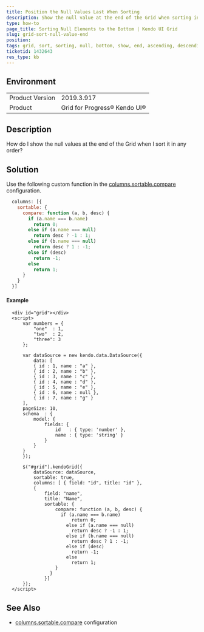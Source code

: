 ```yaml
---
title: Position the Null Values Last When Sorting 
description: Show the null value at the end of the Grid when sorting in any order
type: how-to
page_title: Sorting Null Elements to the Bottom | Kendo UI Grid
slug: grid-sort-null-value-end
position: 
tags: grid, sort, sorting, null, bottom, show, end, ascending, descending, order, values, element, last
ticketid: 1432643
res_type: kb
---
```


## Environment
<table>
	<tbody>
		<tr>
			<td>Product Version</td>
			<td>2019.3.917</td>
		</tr>
		<tr>
			<td>Product</td>
			<td>Grid for Progress® Kendo UI®</td>
		</tr>
	</tbody>
</table>


## Description
How do I show the null values at the end of the Grid when I sort it in any order?

## Solution
Use the following custom function in the [columns.sortable.compare](https://docs.telerik.com/kendo-ui/api/javascript/ui/grid/configuration/columns.sortable#columnssortablecompare) configuration.

```javascript
  columns: [{
    sortable: {
      compare: function (a, b, desc) {
        if (a.name === b.name)
          return 0;
        else if (a.name === null)
          return desc ? -1 : 1;
        else if (b.name === null)
          return desc ? 1 : -1;
        else if (desc)
          return -1;
        else
          return 1;
      }
    }
  }]
```
#### Example

```dojo
  <div id="grid"></div>
  <script>
      var numbers = {
          "one"  : 1,
          "two"  : 2,
          "three": 3
      };

      var dataSource = new kendo.data.DataSource({
          data: [
          { id : 1, name : "a" },
          { id : 2, name : "b" },
          { id : 3, name : "c" },
          { id : 4, name : "d" },
          { id : 5, name : "e" },
          { id : 6, name : null },
          { id : 7, name : "g" }
      ],
      pageSize: 10,
      schema  : {
          model: {
              fields: {
                  id   : { type: 'number' },
                  name : { type: 'string' }
              }
          }
      }
      });

      $("#grid").kendoGrid({
          dataSource: dataSource,
          sortable: true,
          columns: [ { field: "id", title: "id" },
          { 
              field: "name", 
              title: "Name",
              sortable: {
                  compare: function (a, b, desc) {
                    if (a.name === b.name)
                        return 0;
                      else if (a.name === null)
                        return desc ? -1 : 1;
                      else if (b.name === null)
                        return desc ? 1 : -1;
                      else if (desc)
                        return -1;
                      else
                        return 1;
                  }
                }
              }]
      });
  </script>
```
## See Also

- [columns.sortable.compare](https://docs.telerik.com/kendo-ui/api/javascript/ui/grid/configuration/columns.sortable#columnssortablecompare) configuration
